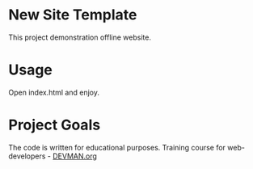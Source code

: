 # New Site Template

This project demonstration offline website.

# Usage

Open index.html and enjoy.

# Project Goals

The code is written for educational purposes. Training course for web-developers - [DEVMAN.org](https://devman.org)
